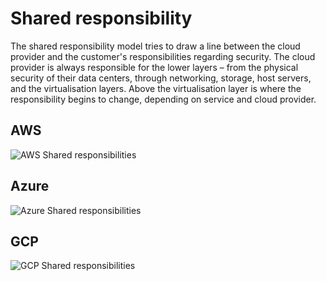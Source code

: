 # Shared responsibility

The shared responsibility model tries to draw a line between the cloud provider and the customer's responsibilities regarding security. The cloud provider is always responsible for the lower layers – from the physical security of their data centers, through networking, storage, host servers, and the virtualisation layers. Above the virtualisation layer is where the responsibility begins to change, depending on service and cloud provider.

## AWS

![AWS Shared responsibilities](/_static/images/aws-reposibilities.png)

## Azure

![Azure Shared responsibilities](/_static/images/azure-reposibilities.png)

## GCP

![GCP Shared responsibilities](/_static/images/gcp-reposibilities.png)
